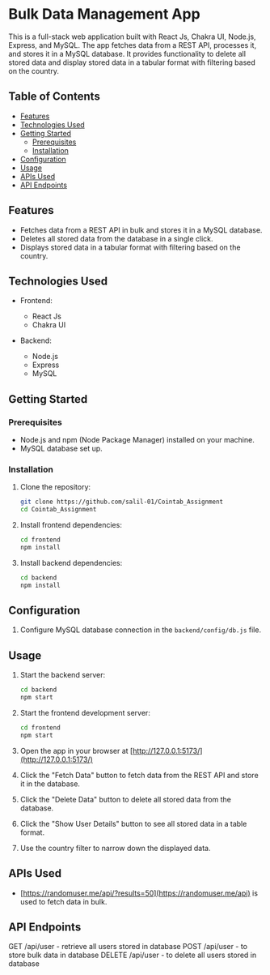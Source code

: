 # Bulk Data Management App

This is a full-stack web application built with React Js, Chakra UI, Node.js, Express, and MySQL.
The app fetches data from a REST API, processes it, and stores it in a MySQL database.
It provides functionality to delete all stored data and display stored data in a tabular format with filtering based on the country.

## Table of Contents

- [Features](#features)
- [Technologies Used](#technologies-used)
- [Getting Started](#getting-started)
  - [Prerequisites](#prerequisites)
  - [Installation](#installation)
- [Configuration](#configuration)
- [Usage](#usage)
- [APIs Used](#apis-used)
- [API Endpoints](#api-endpoints)

## Features

- Fetches data from a REST API in bulk and stores it in a MySQL database.
- Deletes all stored data from the database in a single click.
- Displays stored data in a tabular format with filtering based on the country.

## Technologies Used

- Frontend:
  - React Js
  - Chakra UI

- Backend:
  - Node.js
  - Express
  - MySQL

## Getting Started

### Prerequisites
- Node.js and npm (Node Package Manager) installed on your machine.
- MySQL database set up.

### Installation

1. Clone the repository:
   ```sh
   git clone https://github.com/salil-01/Cointab_Assignment
   cd Cointab_Assignment
   ```

2. Install frontend dependencies:
   ```sh
   cd frontend
   npm install
   ```

3. Install backend dependencies:
   ```sh
   cd backend
   npm install
   ```

## Configuration

1. Configure MySQL database connection in the `backend/config/db.js` file.

## Usage
1. Start the backend server:
   ```sh
   cd backend
   npm start
   ```

2. Start the frontend development server:
   ```sh
   cd frontend
   npm start
   ```

3. Open the app in your browser at [http://127.0.0.1:5173/](http://127.0.0.1:5173/)

4. Click the "Fetch Data" button to fetch data from the REST API and store it in the database.

5. Click the "Delete Data" button to delete all stored data from the database.

6. Click the "Show User Details" button to see all stored data in a table format.

7. Use the country filter to narrow down the displayed data.

## APIs Used
- [https://randomuser.me/api/?results=50](https://randomuser.me/api) is used to fetch data in bulk.

## API Endpoints
GET /api/user - retrieve all users stored in database
POST /api/user - to store bulk data in database
DELETE /api/user - to delete all users stored in database

